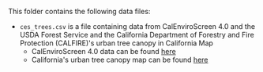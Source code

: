 This folder contains the following data files:
- `ces_trees.csv` is a file containing data from CalEnviroScreen 4.0 and the USDA Forest Service and the California Department of Forestry and Fire Protection (CALFIRE)'s urban tree canopy in California Map
  - CalEnviroScreen 4.0 data can be found [here](https://oehha.ca.gov/calenviroscreen/report/calenviroscreen-40)
  - California's urban tree canopy map can be found [here](https://www.arcgis.com/home/item.html?id=dc0b6780a9ea4b8ea88057a3b26f7025)
